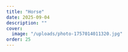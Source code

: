 ```yaml
---
title: "Horse"
date: 2025-09-04
description: ""
cover:
  image: "/uploads/photo-1757014011320.jpg"
order: 25
---
```


